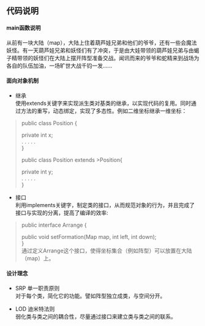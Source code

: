 ## 代码说明

####  main函数说明
从前有一块大陆（map），大陆上住着葫芦娃兄弟和他们的爷爷，还有一些会魔法妖怪。有一天葫芦娃兄弟和妖怪们有了冲突，于是由大娃带领的葫芦娃兄弟与由蝎子精带领的妖怪们在大陆上摆开阵型准备交战。闻讯而来的爷爷和蛇精来到战场为各自的队伍加油，一场旷世大战千钧一发......
####  面向对象机制

*  继承</br>
使用extends关键字来实现派生类对基类的继承，以实现代码的复用。同时通过方法的重写，动态绑定，实现了多态性。例如二维坐标继承一维坐标：</br>

>public class Position {</br>
>
>private int x;</br>
>. . . . .</br>
>}
>
>public class Position extends >Position{</br>
>
>private int y;</br>
>. . . . .</br>
>}

* 接口</br>
利用implements关键字，制定类的接口，从而规范对象的行为，并且完成了接口与实现的分离，提高了编译的效率:</br>

>public interface Arrange {</br>
>
>public void setFormation(Map map, int left, int down);</br>
>}</br>
通过定义Arrange这个接口，使得坐标集合（例如阵型）可以放置在大陆（map）上。

#### 设计理念
* SRP 单一职责原则</br>
对于每个类，简化它的功能。譬如阵型独立成类，与空间分开。

* LOD 迪米特法则</br>
弱化类与类之间的耦合性，尽量通过接口来建立类与类之间的联系。

